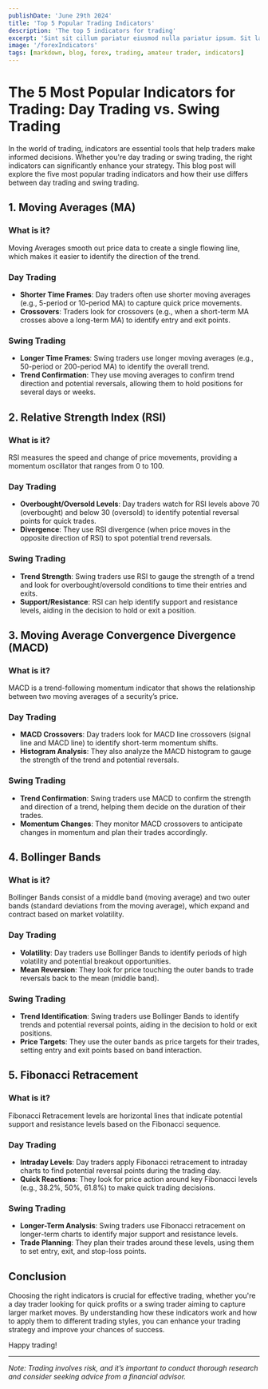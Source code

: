 ```yaml
---
publishDate: 'June 29th 2024'
title: 'Top 5 Popular Trading Indicators'
description: 'The top 5 indicators for trading'
excerpt: 'Sint sit cillum pariatur eiusmod nulla pariatur ipsum. Sit laborum anim qui mollit tempor pariatur nisi minim dolor. Aliquip et adipisicing sit sit fugiat'
image: '/forexIndicators'
tags: [markdown, blog, forex, trading, amateur trader, indicators]
---
```


# The 5 Most Popular Indicators for Trading: Day Trading vs. Swing Trading

In the world of trading, indicators are essential tools that help traders make informed decisions. Whether you're day trading or swing trading, the right indicators can significantly enhance your strategy. This blog post will explore the five most popular trading indicators and how their use differs between day trading and swing trading.

## 1. Moving Averages (MA)

### What is it?

Moving Averages smooth out price data to create a single flowing line, which makes it easier to identify the direction of the trend.

### Day Trading

- **Shorter Time Frames**: Day traders often use shorter moving averages (e.g., 5-period or 10-period MA) to capture quick price movements.
- **Crossovers**: Traders look for crossovers (e.g., when a short-term MA crosses above a long-term MA) to identify entry and exit points.

### Swing Trading

- **Longer Time Frames**: Swing traders use longer moving averages (e.g., 50-period or 200-period MA) to identify the overall trend.
- **Trend Confirmation**: They use moving averages to confirm trend direction and potential reversals, allowing them to hold positions for several days or weeks.

## 2. Relative Strength Index (RSI)

### What is it?

RSI measures the speed and change of price movements, providing a momentum oscillator that ranges from 0 to 100.

### Day Trading

- **Overbought/Oversold Levels**: Day traders watch for RSI levels above 70 (overbought) and below 30 (oversold) to identify potential reversal points for quick trades.
- **Divergence**: They use RSI divergence (when price moves in the opposite direction of RSI) to spot potential trend reversals.

### Swing Trading

- **Trend Strength**: Swing traders use RSI to gauge the strength of a trend and look for overbought/oversold conditions to time their entries and exits.
- **Support/Resistance**: RSI can help identify support and resistance levels, aiding in the decision to hold or exit a position.

## 3. Moving Average Convergence Divergence (MACD)

### What is it?

MACD is a trend-following momentum indicator that shows the relationship between two moving averages of a security’s price.

### Day Trading

- **MACD Crossovers**: Day traders look for MACD line crossovers (signal line and MACD line) to identify short-term momentum shifts.
- **Histogram Analysis**: They also analyze the MACD histogram to gauge the strength of the trend and potential reversals.

### Swing Trading

- **Trend Confirmation**: Swing traders use MACD to confirm the strength and direction of a trend, helping them decide on the duration of their trades.
- **Momentum Changes**: They monitor MACD crossovers to anticipate changes in momentum and plan their trades accordingly.

## 4. Bollinger Bands

### What is it?

Bollinger Bands consist of a middle band (moving average) and two outer bands (standard deviations from the moving average), which expand and contract based on market volatility.

### Day Trading

- **Volatility**: Day traders use Bollinger Bands to identify periods of high volatility and potential breakout opportunities.
- **Mean Reversion**: They look for price touching the outer bands to trade reversals back to the mean (middle band).

### Swing Trading

- **Trend Identification**: Swing traders use Bollinger Bands to identify trends and potential reversal points, aiding in the decision to hold or exit positions.
- **Price Targets**: They use the outer bands as price targets for their trades, setting entry and exit points based on band interaction.

## 5. Fibonacci Retracement

### What is it?

Fibonacci Retracement levels are horizontal lines that indicate potential support and resistance levels based on the Fibonacci sequence.

### Day Trading

- **Intraday Levels**: Day traders apply Fibonacci retracement to intraday charts to find potential reversal points during the trading day.
- **Quick Reactions**: They look for price action around key Fibonacci levels (e.g., 38.2%, 50%, 61.8%) to make quick trading decisions.

### Swing Trading

- **Longer-Term Analysis**: Swing traders use Fibonacci retracement on longer-term charts to identify major support and resistance levels.
- **Trade Planning**: They plan their trades around these levels, using them to set entry, exit, and stop-loss points.

## Conclusion

Choosing the right indicators is crucial for effective trading, whether you're a day trader looking for quick profits or a swing trader aiming to capture larger market moves. By understanding how these indicators work and how to apply them to different trading styles, you can enhance your trading strategy and improve your chances of success.

Happy trading!

---

_Note: Trading involves risk, and it’s important to conduct thorough research and consider seeking advice from a financial advisor._
